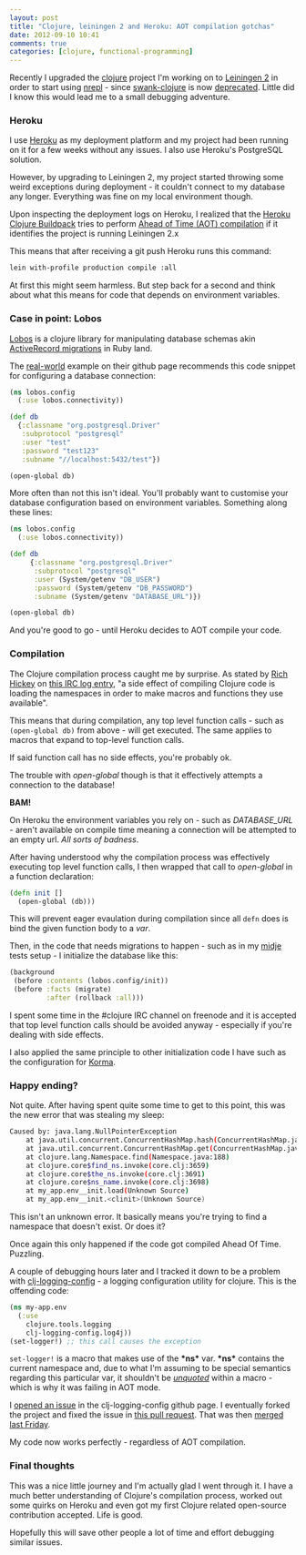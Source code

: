 ```yaml
---
layout: post
title: "Clojure, leiningen 2 and Heroku: AOT compilation gotchas"
date: 2012-09-10 10:41
comments: true
categories: [clojure, functional-programming]
---
```


Recently I upgraded the [clojure](http://clojure.org/) project I'm working on to [Leiningen 2](http://leiningen.org/) in order to start using [nrepl](https://github.com/clojure/tools.nrepl) - since [swank-clojure](https://github.com/technomancy/swank-clojure) is now [deprecated](http://technomancy.us/163). Little did I know this would lead me to a small debugging adventure. 

### Heroku

I use [Heroku](http://www.heroku.com/) as my deployment platform and my project had been running on it for a few weeks without any
issues. I also use Heroku's PostgreSQL solution.

However, by upgrading to Leiningen 2, my project started throwing some weird exceptions during deployment -  it couldn't connect to my database any longer. Everything was fine on my local environment though.

Upon inspecting the deployment logs on Heroku, I realized that the [Heroku Clojure Buildpack](https://github.com/heroku/heroku-buildpack-clojure) tries to perform [Ahead of Time (AOT) compilation](http://clojure.org/compilation) if it identifies the project is running Leiningen 2.x

This means that after receiving a git push Heroku runs this command: 

```bash 
lein with-profile production compile :all
```

At first this might seem harmless. But step back for a second and think about what this means for code that depends on environment variables.

### Case in point: Lobos

[Lobos](https://github.com/budu/lobos) is a clojure library for manipulating database schemas akin [ActiveRecord migrations](http://api.rubyonrails.org/classes/ActiveRecord/Migration.html) in Ruby land.

The [real-world](https://github.com/budu/lobos#real-world-example) example on their github page recommends this code snippet for configuring a database connection:


```clojure
(ns lobos.config
  (:use lobos.connectivity))

(def db
  {:classname "org.postgresql.Driver"
   :subprotocol "postgresql"
   :user "test"
   :password "test123"
   :subname "//localhost:5432/test"})

(open-global db)
```

More often than not this isn't ideal. You'll probably want to customise your database configuration based on environment variables. Something along these lines:


```clojure
(ns lobos.config
  (:use lobos.connectivity))

(def db
     {:classname "org.postgresql.Driver"
      :subprotocol "postgresql"
      :user (System/getenv "DB_USER")
      :password (System/getenv "DB_PASSWORD")
      :subname (System/getenv "DATABASE_URL")})

(open-global db)
```

And you're good to go - until Heroku decides to AOT compile your code.

### Compilation

The Clojure compilation process caught me by surprise. As stated by [Rich Hickey](https://twitter.com/richhickey) on [this IRC log entry](http://clojure-log.n01se.net/date/2008-11-12.html#16:07), "a side effect of compiling Clojure code is loading the namespaces in order to make macros and functions they use available".

This means that during compilation, any top level function calls - such as `(open-global db)` from above - will get executed. The same applies to macros that expand to top-level function calls.

If said function call has no side effects, you're probably ok. 

The trouble with *open-global* though is that it effectively attempts a connection to the database! 

**BAM!**

On Heroku the environment variables you rely on - such as *DATABASE_URL* - aren't available on compile time meaning a connection will be attempted to an empty url. *All sorts of badness*.

After having understood why the compilation process was effectively executing top level function calls, I then wrapped that call to *open-global* in a function declaration:

```clojure
(defn init []
  (open-global (db)))
```

This will prevent eager evaulation during compilation since all `defn` does is bind the given function body to a *var*.

Then, in the code that needs migrations to happen - such as in my [midje](https://github.com/marick/Midje) tests setup - I initialize the database like this:

```clojure
(background
 (before :contents (lobos.config/init))
 (before :facts (migrate)
         :after (rollback :all)))
```

I spent some time in the #clojure IRC channel on freenode and it is accepted that top level function calls should be avoided anyway - especially if you're dealing with side effects.

I also applied the same principle to other initialization code I have such as the configuration for [Korma](http://sqlkorma.com/).

### Happy ending?

Not quite. After having spent quite some time to get to this point, this was the new error that was stealing my sleep: 

```bash
Caused by: java.lang.NullPointerException
    at java.util.concurrent.ConcurrentHashMap.hash(ConcurrentHashMap.java:332)
    at java.util.concurrent.ConcurrentHashMap.get(ConcurrentHashMap.java:987)
    at clojure.lang.Namespace.find(Namespace.java:188)
    at clojure.core$find_ns.invoke(core.clj:3659)
    at clojure.core$the_ns.invoke(core.clj:3691)
    at clojure.core$ns_name.invoke(core.clj:3698)
    at my_app.env__init.load(Unknown Source)
    at my_app.env__init.<clinit>(Unknown Source)
```

This isn't an unknown error. It basically means you're trying to find a namespace that doesn't exist. Or does it?

Once again this only happened if the code got compiled Ahead Of Time. Puzzling.

A couple of debugging hours later and I tracked it down to be a problem with [clj-logging-config](https://github.com/malcolmsparks/clj-logging-config) - a logging configuration utility for clojure. This is the offending code:

```clojure
(ns my-app.env
  (:use 
    clojure.tools.logging
    clj-logging-config.log4j))
(set-logger!) ;; this call causes the exception
```

`set-logger!` is a macro that makes use of the **\*ns\*** var. **\*ns\*** contains the current namespace and, due to what I'm assuming to be special semantics regarding this particular var, it shouldn't be [*unquoted*](http://clojuredocs.org/clojure_core/clojure.core/unquote) within a macro - which is why it was failing in AOT mode.

I [opened an issue](https://github.com/malcolmsparks/clj-logging-config/issues/15) in the clj-logging-config github page. I eventually forked the project and fixed the issue in [this pull request](https://github.com/malcolmsparks/clj-logging-config/pull/16). That was then [merged last Friday](https://github.com/malcolmsparks/clj-logging-config/commit/ec8a08535daad01eb9f23e92771b623b5902c8c9).

My code now works perfectly - regardless of AOT compilation.

### Final thoughts

This was a nice little journey and I'm actually glad I went through it. I have a much better understanding of Clojure's compilation process, worked out some quirks on Heroku and even got my first Clojure related open-source contribution accepted. Life is good.

Hopefully this will save other people a lot of time and effort debugging similar issues.